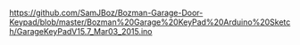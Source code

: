 https://github.com/SamJBoz/Bozman-Garage-Door-Keypad/blob/master/Bozman%20Garage%20KeyPad%20Arduino%20Sketch/GarageKeyPadV15.7_Mar03_2015.ino
